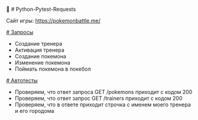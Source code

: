 :snake: # Python-Pytest-Requests

Сайт игры: https://pokemonbattle.me/

[# Запросы](https://github.com/avkaza/Python-Pytest-Requests/blob/main/Python-Pytest-Requests/main.py)

- Создание тренера
- Активация тренера
- Создание покемона
- Изменение покемона
- Поймать покемона в покебол

[# Автотесты](https://github.com/avkaza/Python-Pytest-Requests/blob/main/Python-Pytest-Requests/tests/test_pokemon.py)

- Проверяем, что ответ запроса GET /pokemons приходит с кодом 200
- Проверяем, что ответ запрос GET /trainers приходит с кодом 200
- Проверяем, что в ответе приходит строчка с именем моего тренера и его городома
